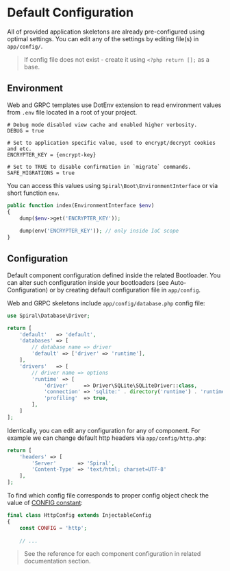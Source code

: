 # Default Configuration
All of provided application skeletons are already pre-configured using optimal settings. You can edit any of the settings
by editing file(s) in `app/config/`.

> If config file does not exist - create it using `<?php return [];` as a base.

## Environment
Web and GRPC templates use DotEnv extension to read environment values from `.env` file located in a root of your project.

```dotenv
# Debug mode disabled view cache and enabled higher verbosity.
DEBUG = true

# Set to application specific value, used to encrypt/decrypt cookies and etc.
ENCRYPTER_KEY = {encrypt-key}

# Set to TRUE to disable confirmation in `migrate` commands.
SAFE_MIGRATIONS = true
```

You can access this values using `Spiral\Boot\EnvironmentInterface` or via short function `env`.

```php
public function index(EnvironmentInterface $env)
{
    dump($env->get('ENCRYPTER_KEY'));
    
    dump(env('ENCRYPTER_KEY')); // only inside IoC scope
}
```

## Configuration
Default component configuration defined inside the related Bootloader. You can alter such configuration inside your 
bootloaders (see Auto-Configuration) or by creating default configuration file in `app/config`.

Web and GRPC skeletons include `app/config/database.php` config file:

```php
use Spiral\Database\Driver;

return [
    'default'   => 'default',
    'databases' => [
        // database name => driver
        'default' => ['driver' => 'runtime'],
    ],
    'drivers'   => [
        // driver name => options
        'runtime' => [
            'driver'     => Driver\SQLite\SQLiteDriver::class,
            'connection' => 'sqlite:' . directory('runtime') . 'runtime.db',
            'profiling'  => true,
        ],
    ]
];
```

Identically, you can edit any configuration for any of component. For example we can change default http headers 
via `app/config/http.php`:

```php
return [
    'headers' => [
        'Server'       => 'Spiral',
        'Content-Type' => 'text/html; charset=UTF-8'
    ],
];
```

To find which config file corresponds to proper config object check the value of [CONFIG constant](https://github.com/spiral/http/blob/master/src/Config/HttpConfig.php):

```php
final class HttpConfig extends InjectableConfig
{
    const CONFIG = 'http';
    
    // ...
```

> See the reference for each component configuration in related documentation section. 
